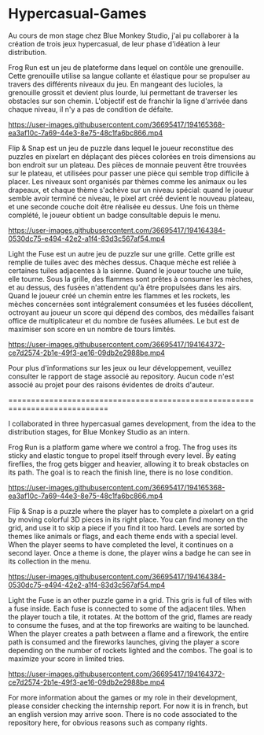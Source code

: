 # Hypercasual-Games

Au cours de mon stage chez Blue Monkey Studio, j'ai pu collaborer à la création de trois jeux hypercasual, de leur phase d'idéation à leur distribution.

Frog Run est un jeu de plateforme dans lequel on contôle une grenouille. Cette grenouille utilise sa langue collante et élastique pour se propulser au travers des différents niveaux du jeu. En mangeant des lucioles, la grenouille grossit et devient plus lourde, lui permettant de traverser les obstacles sur son chemin. L'objectif est de franchir la ligne d'arrivée dans chaque niveau, il n'y a pas de condition de défaite.


https://user-images.githubusercontent.com/36695417/194165368-ea3af10c-7a69-44e3-8e75-48c1fa6bc866.mp4


Flip & Snap est un jeu de puzzle dans lequel le joueur reconstitue des puzzles en pixelart en déplaçant des pièces colorées en trois dimensions au bon endroit sur un plateau. Des pièces de monnaie peuvent être trouvées sur le plateau, et utilisées pour passer une pièce qui semble trop difficile à placer. Les niveaux sont organisés par thèmes comme les animaux ou  les drapeaux, et chaque thème s'achève sur un niveau spécial: quand le joueur semble avoir terminé ce niveau, le pixel art créé devient le nouveau plateau, et une seconde couche doit être réalisée eu dessus. Une fois un thème complété, le joueur obtient un badge consultable depuis le menu.


https://user-images.githubusercontent.com/36695417/194164384-0530dc75-e494-42e2-a1f4-83d3c567af54.mp4


Light the Fuse est un autre jeu de puzzle sur une grille. Cette grille est remplie de tuiles avec des mèches dessus. Chaque mèche est reliée à certaines tuiles adjacentes à la sienne. Quand le joueur touche une tuile, elle tourne. Sous la grille, des flammes sont prêtes à consumer les mèches, et au dessus, des fusées n'attendent qu'à être propulsées dans les airs. Quand le joueur créé un chemin entre les flammes et les rockets, les mèches concernées sont intégralement consumées et les fusées décollent, octroyant au joueur un score qui dépend des combos, des médailles faisant office de multiplicateur et du nombre de fusées allumées. Le but est de maximiser son score en un nombre de tours limités.


https://user-images.githubusercontent.com/36695417/194164372-ce7d2574-2b1e-49f3-ae16-09db2e2988be.mp4


Pour plus d'informations sur les jeux ou leur développement, veuillez consulter le rapport de stage associé au repository.
Aucun code n'est associé au projet pour des raisons évidentes de droits d'auteur.

============================================================================

I collaborated in three hypercasual games development, from the idea to the distribution stages, for Blue Monkey Studio as an intern.

Frog Run is a platform game where we control a frog. The frog uses its sticky and elastic tongue to propel itself through every level. By eating fireflies, the frog gets bigger and heavier, allowing it to break obstacles on its path. The goal is to reach the finish line, there is no lose condition.


https://user-images.githubusercontent.com/36695417/194165368-ea3af10c-7a69-44e3-8e75-48c1fa6bc866.mp4


Flip & Snap is a puzzle where the player has to complete a pixelart on a grid by moving colorful 3D pieces in its right place. You can find money on the grid, and use it to skip a piece if you find it too hard. Levels are sorted by themes like animals or flags, and each theme ends with a special level. When the player seems to have completed the level, it continues on a second layer. Once a theme is done, the player wins a badge he can see in its collection in the menu.


https://user-images.githubusercontent.com/36695417/194164384-0530dc75-e494-42e2-a1f4-83d3c567af54.mp4


Light the Fuse is an other puzzle game in a grid. This gris is full of tiles with a fuse inside. Each fuse is connected to some of the adjacent tiles. When the player touch a tile, it rotates. At the bottom of the grid, flames are ready to consume the fuses, and at the top fireworks are waiting to be launched. When the player creates a path between a flame and a firework, the entire path is consumed and the fireworks launches, giving the player a score depending on the number of rockets lighted and the combos. The goal is to maximize your score in limited tries.


https://user-images.githubusercontent.com/36695417/194164372-ce7d2574-2b1e-49f3-ae16-09db2e2988be.mp4


For more information about the games or my role in their development, please consider checking the internship report. For now it is in french, but an english version may arrive soon.
There is no code associated to the repository here, for obvious reasons such as company rights.
